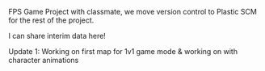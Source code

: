 FPS Game Project with classmate, we move version control to Plastic SCM for the rest of the project.

I can share interim data here!

Update 1: Working on first map for 1v1 game mode & working on with character animations
